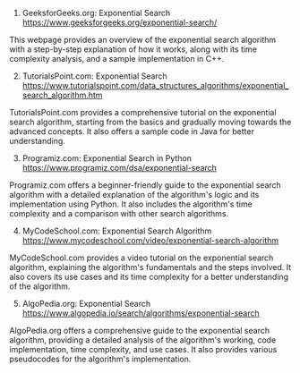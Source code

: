 

1. GeeksforGeeks.org: Exponential Search
https://www.geeksforgeeks.org/exponential-search/

This webpage provides an overview of the exponential search algorithm with a step-by-step explanation of how it works, along with its time complexity analysis, and a sample implementation in C++.

2. TutorialsPoint.com: Exponential Search
https://www.tutorialspoint.com/data_structures_algorithms/exponential_search_algorithm.htm

TutorialsPoint.com provides a comprehensive tutorial on the exponential search algorithm, starting from the basics and gradually moving towards the advanced concepts. It also offers a sample code in Java for better understanding.

3. Programiz.com: Exponential Search in Python
https://www.programiz.com/dsa/exponential-search

Programiz.com offers a beginner-friendly guide to the exponential search algorithm with a detailed explanation of the algorithm's logic and its implementation using Python. It also includes the algorithm's time complexity and a comparison with other search algorithms.

4. MyCodeSchool.com: Exponential Search Algorithm
https://www.mycodeschool.com/video/exponential-search-algorithm

MyCodeSchool.com provides a video tutorial on the exponential search algorithm, explaining the algorithm's fundamentals and the steps involved. It also covers its use cases and its time complexity for a better understanding of the algorithm.

5. AlgoPedia.org: Exponential Search
https://www.algopedia.io/search/algorithms/exponential-search

AlgoPedia.org offers a comprehensive guide to the exponential search algorithm, providing a detailed analysis of the algorithm's working, code implementation, time complexity, and use cases. It also provides various pseudocodes for the algorithm's implementation.